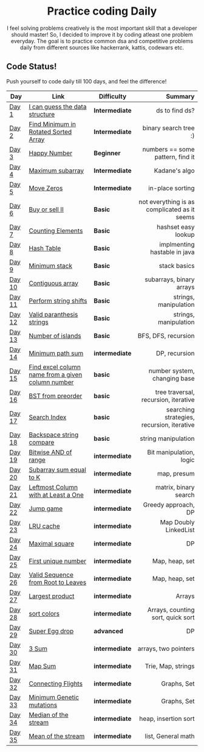 
<h1 align="center">
  Practice coding Daily
</h1>

<p align="center">
  I feel solving problems creatively is the most important skill that a developer should master! 
  So, I decided to improve it by coding atleast one problem everyday.
  The goal is to practice common dsa and competitive problems daily from different sources like hackerrank, kattis, codewars etc.
</p>


## Code Status!

Push yourself to code daily till 100 days, and feel the difference!

| Day | Link | Difficulty | Summary
| ------------ | ---------- | ----- | -----------: |
| [Day 1](./Each%20day%20code%day!/kattis/find%datastructure/) | [I can guess the data structure](https://open.kattis.com/problems/guessthedatastructure/) | **Intermediate** |ds to find ds?|
| [Day 2](./Each%20day%20code%day!/leetcode/Find%20Minimum%20in%20Rotated%20Sorted%20Array/) | [Find Minimum in Rotated Sorted Array](https://leetcode.com/problems/find-minimum-in-rotated-sorted-array) | **Intermediate** |binary search tree :) |
| [Day 3](./Each%20day%20code%day!/leetcode/Happy%2Number/) | [Happy Number](https://leetcode.com/explore/other/card/30-day-leetcoding-challenge/528/week-1/3284/) | **Beginner** |numbers == some pattern, find it|
| [Day 4](./Each%20day%20code%day!/leetcode/Maximum%20subarray/) | [Maximum subarray](https://leetcode.com/explore/other/card/30-day-leetcoding-challenge/528/week-1/3285/) | **Intermediate** | Kadane's algo |
| [Day 5](./Each%20day%20code%day!/leetcode/Move%20zeros/) | [Move Zeros](https://leetcode.com/explore/other/card/30-day-leetcoding-challenge/528/week-1/3286/) | **Intermediate** | in-place sorting |
| [Day 6](./Each%20day%20code%day!/leetcode/buy%20sell%20II/) | [Buy or sell II](https://leetcode.com/explore/other/card/30-day-leetcoding-challenge/528/week-1/3287/) | **Basic** | not everything is as complicated as it seems |
| [Day 7](./Each%20day%20code%day!/leetcode/counting%20elements/) | [Counting Elements](https://leetcode.com/explore/other/card/30-day-leetcoding-challenge/528/week-1/3288/) | **Basic** | hashset easy lookup |
| [Day 8](./Each%20day%20code%day!/random/Hash%20Table/java) | [Hash Table]() | **Basic** | implmenting hastable in java |
| [Day 9](./Each%20day%20code%day!/leetcode/min%20stack/) | [Minimum stack](https://leetcode.com/explore/challenge/card/30-day-leetcoding-challenge/529/week-2/3292/) | **Basic** | stack basics |
| [Day 10](./Each%20day%20code%day!/leetcode/contiguous%20array/) | [Contiguous array](https://leetcode.com/explore/challenge/card/30-day-leetcoding-challenge/529/week-2/3298/) | **Basic** | subarrays, binary arrays |
| [Day 11](./Each%20day%20code%day!/leetcode/perform%20string%20shifts/) | [Perform string shifts](https://leetcode.com/explore/challenge/card/30-day-leetcoding-challenge/529/week-2/3299/) | **Basic** |strings, manipulation |
| [Day 12](./Each%20day%20code%day!/leetcode/valid%20prth%20strings/) | [Valid paranthesis strings](https://leetcode.com/explore/challenge/card/30-day-leetcoding-challenge/530/week-3/3301/) | **Basic** |strings, manipulation |
| [Day 13](./Each%20day%20code%day!/leetcode/number%20of%20islnds/) | [Number of islands](https://leetcode.com/explore/challenge/card/30-day-leetcoding-challenge/530/week-3/3302/) | **Basic** |BFS, DFS, recursion |
| [Day 14](./Each%20day%20code%day!/leetcode/minimum%20path%20sum/) | [Minimum path sum](https://leetcode.com/explore/challenge/card/30-day-leetcoding-challenge/530/week-3/3303/) | **intermediate** |DP, recursion |
|[Day 15](./Each%20day%20code%day!/random/Excel%20column%20name%20from%20a%20given%20column%20number/) | [Find excel column name from a given column number](https://www.geeksforgeeks.org/find-excel-column-name-given-number/) | **basic** |number system, changing base |
|[Day 16](./Each%20day%20code%day!/random/BST%20from%20preorder/) | [BST from preorder](https://leetcode.com/explore/challenge/card/30-day-leetcoding-challenge/530/week-3/3305/) | **basic** |tree traversal, recursion, iterative |
|[Day 17](./Each%20day%20code%day!/random/Binary%20Search/) | [Search Index](https://leetcode.com/explore/challenge) | **basic** |searching strategies, recursion, iterative |
|[Day 18](./Each%20day%20code%day!/leetcode/backspace%20string%20compare/) | [Backspace string compare](https://leetcode.com/explore/challenge) | **basic** |string manipulation|
|[Day 19](./Each%20day%20code%day!/leetcode/bitwise%20and%20of%20range/) | [Bitwise AND of range](https://leetcode.com/explore/challenge) | **intermediate** |Bit manipulation, logic|
|[Day 20](./Each%20day%20code%day!/leetcode/Subarray%20sum%20equals%20K/) | [Subarray sum equal to K](https://leetcode.com/explore/challenge) | **intermediate** |map, presum|
|[Day 21](./Each%20day%20code%day!/leetcode/Leftmost%20Column%20with%20at%20Least%20a%20One/) | [Leftmost Column with at Least a One](https://leetcode.com/explore/challenge/card/30-day-leetcoding-challenge/530/week-3/3306/) | **intermediate** |matrix, binary search|
|[Day 22](./Each%20day%20code%day!/leetcode/Jump%20game/) | [Jump game](https://leetcode.com/explore/challenge/card/30-day-leetcoding-challenge/531/week-4/3310/) | **intermediate** |Greedy approach, DP|
|[Day 23](./Each%20day%20code%day!/leetcode/LRU%20cache/) | [LRU cache](https://leetcode.com/explore/challenge/card/30-day-leetcoding-challenge/531/week-4/3309/) | **intermediate** |Map Doubly LinkedList|
|[Day 24](./Each%20day%20code%day!/leetcode/Maximal%20square/) | [Maximal square](https://leetcode.com/explore/challenge/card/30-day-leetcoding-challenge/531/week-4/3312/) | **intermediate** |DP|
|[Day 25](./Each%20day%20code%day!/leetcode/First%20unique%20number/) | [First unique number](https://leetcode.com/explore/challenge/card/30-day-leetcoding-challenge/531/week-4/3313/) | **intermediate** |Map, heap, set|
|[Day 26](./Each%20day%20code%day!/leetcode/Valid%20Sequence%20from%20Root%20to%20Leaves/) | [Valid Sequence from Root to Leaves](https://leetcode.com/explore/challenge/card/30-day-leetcoding-challenge/532/week-5/3315/) | **intermediate** |Map, heap, set|
|[Day 27](./Each%20day%20code%day!/leetcode/Valid%20Sequence%20from%20Root%20to%20Leaves/) | [Largest product](https://leetcode.com/explore/challenge/card/30-day-leetcoding-challenge/532/week-5/3315/) | **intermediate** |Arrays|
|[Day 28](./Each%20day%20code%day!/leetcode/sort%20colors/) | [sort colors](https://leetcode.com/problems/sort-colors/) | **intermediate** |Arrays, counting sort, quick sort|
|[Day 29](./Each%20day%20code%day!/leetcode/Egg%20drop/) | [Super Egg drop](https://leetcode.com/problems/super-egg-drop/) | **advanced** |DP|
|[Day 30](./Each%20day%20code%day!/random/Triplet%20sum%20zero/) | [3 Sum](https://leetcode.com/problems/3sum/) | **intermediate** |arrays, two pointers|
|[Day 31](./Each%20day%20code%day!/leetcode/Map%20sum/) | [Map Sum](https://leetcode.com/problems/map-sum-pairs/) | **intermediate** |Trie, Map, strings|
|[Day 32](./Each%20day%20code%day!/random/Graph%20Traversal/) | [Connecting Flights](https://fireship.io/pro/) | **intermediate** |Graphs, Set|
|[Day 33](./Each%20day%20code%day!/random/Min%20mutations/) | [Minimum Genetic mutations](https://leetcode.com/problems/minimum-genetic-mutation/) | **intermediate** |Graphs, Set|
|[Day 34](./Each%20day%20code%day!/leetcode/Median%20of%20stream/) | [Median of the stream](https://leetcode.com/problems/find-median-from-data-stream/) | **intermediate** |heap, insertion sort|
|[Day 35](./Each%20day%20code%day!/random/Moving%20of%20average/) | [Mean of the stream](https://leetcode.com/problems/moving-average-from-data-stream/) | **intermediate** |list, General math|